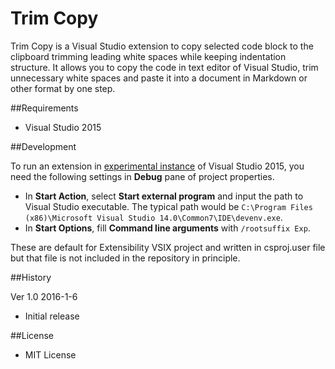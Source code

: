 ﻿Trim Copy
=========

Trim Copy is a Visual Studio extension to copy selected code block to the clipboard trimming leading white spaces while keeping indentation structure. It allows you to copy the code in text editor of Visual Studio, trim unnecessary white spaces and paste it into a document in Markdown or other format by one step.

##Requirements

 * Visual Studio 2015

##Development

To run an extension in [experimental instance](https://msdn.microsoft.com/en-us/library/bb166560.aspx) of Visual Studio 2015, you need the following settings in __Debug__ pane of project properties.

 - In __Start Action__, select __Start external program__ and input the path to Visual Studio executable. The typical path would be `C:\Program Files (x86)\Microsoft Visual Studio 14.0\Common7\IDE\devenv.exe`.
 - In __Start Options__, fill __Command line arguments__ with `/rootsuffix Exp`.

These are default for Extensibility VSIX project and written in csproj.user file but that file is not included in the repository in principle.

##History

Ver 1.0 2016-1-6

 - Initial release

##License

 - MIT License